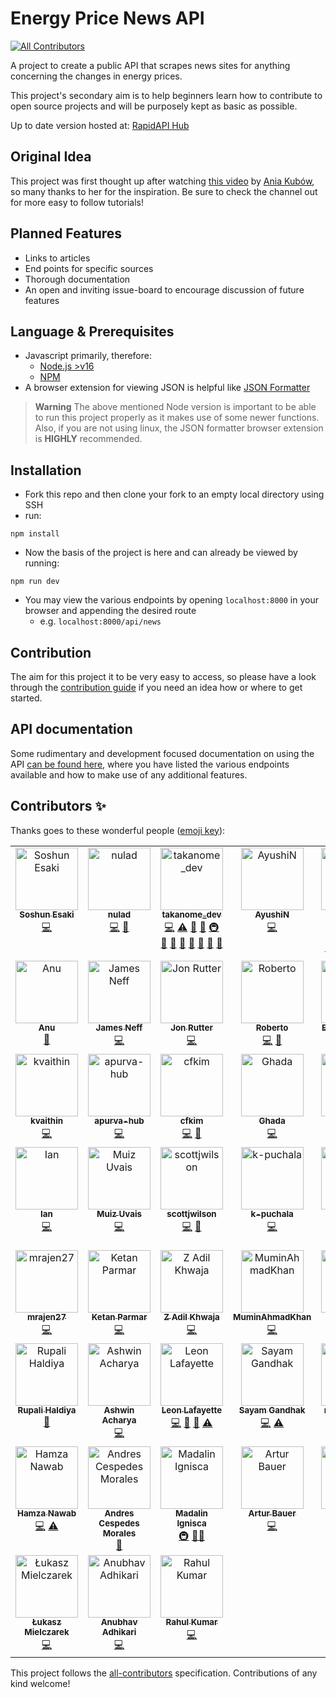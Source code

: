 # Energy Price News API

<!-- ALL-CONTRIBUTORS-BADGE:START - Do not remove or modify this section -->
[![All Contributors](https://img.shields.io/badge/all_contributors-52-orange.svg?style=flat-square)](#contributors-)
<!-- ALL-CONTRIBUTORS-BADGE:END -->

A project to create a public API that scrapes news sites for anything concerning the changes in energy prices.

This project's secondary aim is to help beginners learn how to contribute to open source projects and will be purposely kept as basic as possible.

Up to date version hosted at: [RapidAPI Hub](https://rapidapi.com/sanglin-TlEqlfGPc/api/energy-price-news/)

## Original Idea

This project was first thought up after watching [this video](https://www.youtube.com/watch?v=GK4Pl-GmPHk&t=3184s) by [Ania Kubów](https://www.youtube.com/channel/UC5DNytAJ6_FISueUfzZCVsw), so many thanks to her for the inspiration. Be sure to check the channel out for more easy to follow tutorials!

## Planned Features

- Links to articles
- End points for specific sources
- Thorough documentation
- An open and inviting issue-board to encourage discussion of future features

## Language & Prerequisites

- Javascript primarily, therefore:
  - [Node.js >v16](https://nodejs.org)
  - [NPM](https://npmjs.org)
- A browser extension for viewing JSON is helpful like [JSON Formatter](https://chrome.google.com/webstore/detail/json-formatter/bcjindcccaagfpapjjmafapmmgkkhgoa?hl=en)

> **Warning**
> The above mentioned Node version is important to be able to run this project properly as it makes use of some newer functions. Also, if you are not using linux, the JSON formatter browser extension is **HIGHLY** recommended.

## Installation

- Fork this repo and then clone your fork to an empty local directory using SSH
- run:

```ssh
npm install
```

- Now the basis of the project is here and can already be viewed by running:

```ssh
npm run dev
```

- You may view the various endpoints by opening `localhost:8000` in your browser and appending the desired route
  - e.g. `localhost:8000/api/news`

## Contribution

The aim for this project it to be very easy to access, so please have a look through the [contribution guide](https://github.com/Energy-Price-News-API/energy-prices-api/blob/master/CONTRIBUTING.md) if you need an idea how or where to get started.

## API documentation

Some rudimentary and development focused documentation on using the API [can be found here](https://github.com/Energy-Price-News-API/energy-prices-api/blob/master/API_DOCS.md), where you have listed the various endpoints available and how to make use of any additional features.

## Contributors ✨

Thanks goes to these wonderful people ([emoji key](https://allcontributors.org/docs/en/emoji-key)):

<!-- ALL-CONTRIBUTORS-LIST:START - Do not remove or modify this section -->
<!-- prettier-ignore-start -->
<!-- markdownlint-disable -->
<table>
  <tbody>
    <tr>
      <td align="center" valign="top" width="14.28%"><a href="https://github.com/OakenSushi"><img src="https://avatars.githubusercontent.com/u/39666763?v=4?s=100" width="100px;" alt="Soshun Esaki"/><br /><sub><b>Soshun Esaki</b></sub></a><br /><a href="https://github.com/Energy-Price-News-API/energy-prices-api/commits?author=OakenSushi" title="Code">💻</a></td>
      <td align="center" valign="top" width="14.28%"><a href="https://github.com/nulad"><img src="https://avatars.githubusercontent.com/u/8773503?v=4?s=100" width="100px;" alt="nulad"/><br /><sub><b>nulad</b></sub></a><br /><a href="https://github.com/Energy-Price-News-API/energy-prices-api/commits?author=nulad" title="Code">💻</a> <a href="#ideas-nulad" title="Ideas, Planning, & Feedback">🤔</a></td>
      <td align="center" valign="top" width="14.28%"><a href="https://github.com/TAKANOME-DEV"><img src="https://avatars.githubusercontent.com/u/79809121?v=4?s=100" width="100px;" alt="takanome_dev"/><br /><sub><b>takanome_dev</b></sub></a><br /><a href="https://github.com/Energy-Price-News-API/energy-prices-api/commits?author=TAKANOME-DEV" title="Code">💻</a> <a href="https://github.com/Energy-Price-News-API/energy-prices-api/commits?author=TAKANOME-DEV" title="Tests">⚠️</a> <a href="#ideas-TAKANOME-DEV" title="Ideas, Planning, & Feedback">🤔</a> <a href="https://github.com/Energy-Price-News-API/energy-prices-api/commits?author=TAKANOME-DEV" title="Documentation">📖</a> <a href="#infra-TAKANOME-DEV" title="Infrastructure (Hosting, Build-Tools, etc)">🚇</a> <a href="#tool-TAKANOME-DEV" title="Tools">🔧</a> <a href="#research-TAKANOME-DEV" title="Research">🔬</a> <a href="https://github.com/Energy-Price-News-API/energy-prices-api/pulls?q=is%3Apr+reviewed-by%3ATAKANOME-DEV" title="Reviewed Pull Requests">👀</a> <a href="#question-TAKANOME-DEV" title="Answering Questions">💬</a> <a href="#maintenance-TAKANOME-DEV" title="Maintenance">🚧</a> <a href="#projectManagement-TAKANOME-DEV" title="Project Management">📆</a> <a href="https://github.com/Energy-Price-News-API/energy-prices-api/pulls?q=is%3Apr+reviewed-by%3ATAKANOME-DEV" title="Reviewed Pull Requests">👀</a></td>
      <td align="center" valign="top" width="14.28%"><a href="https://github.com/ANaphade"><img src="https://avatars.githubusercontent.com/u/36621150?v=4?s=100" width="100px;" alt="AyushiN"/><br /><sub><b>AyushiN</b></sub></a><br /><a href="https://github.com/Energy-Price-News-API/energy-prices-api/commits?author=ANaphade" title="Code">💻</a></td>
      <td align="center" valign="top" width="14.28%"><a href="https://www.linkedin.com/in/Yoshemith/"><img src="https://avatars.githubusercontent.com/u/87047389?v=4?s=100" width="100px;" alt="Yoshemith Castellanos Irribarren"/><br /><sub><b>Yoshemith Castellanos Irribarren</b></sub></a><br /><a href="https://github.com/Energy-Price-News-API/energy-prices-api/commits?author=Yoshemith" title="Code">💻</a> <a href="#ideas-Yoshemith" title="Ideas, Planning, & Feedback">🤔</a> <a href="#infra-Yoshemith" title="Infrastructure (Hosting, Build-Tools, etc)">🚇</a> <a href="#content-Yoshemith" title="Content">🖋</a> <a href="#design-Yoshemith" title="Design">🎨</a></td>
      <td align="center" valign="top" width="14.28%"><a href="https://github.com/dbsaw"><img src="https://avatars.githubusercontent.com/u/66219217?v=4?s=100" width="100px;" alt="dbsaw"/><br /><sub><b>dbsaw</b></sub></a><br /><a href="https://github.com/Energy-Price-News-API/energy-prices-api/commits?author=dbsaw" title="Code">💻</a> <a href="#ideas-dbsaw" title="Ideas, Planning, & Feedback">🤔</a></td>
      <td align="center" valign="top" width="14.28%"><a href="https://github.com/dcordoba97"><img src="https://avatars.githubusercontent.com/u/46203203?v=4?s=100" width="100px;" alt="Diego Cordoba"/><br /><sub><b>Diego Cordoba</b></sub></a><br /><a href="https://github.com/Energy-Price-News-API/energy-prices-api/commits?author=dcordoba97" title="Code">💻</a></td>
    </tr>
    <tr>
      <td align="center" valign="top" width="14.28%"><a href="https://github.com/anu-codes"><img src="https://avatars.githubusercontent.com/u/96435434?v=4?s=100" width="100px;" alt="Anu"/><br /><sub><b>Anu</b></sub></a><br /><a href="https://github.com/Energy-Price-News-API/energy-prices-api/commits?author=anu-codes" title="Documentation">📖</a></td>
      <td align="center" valign="top" width="14.28%"><a href="https://www.jamesneff.com/"><img src="https://avatars.githubusercontent.com/u/72764232?v=4?s=100" width="100px;" alt="James Neff"/><br /><sub><b>James Neff</b></sub></a><br /><a href="https://github.com/Energy-Price-News-API/energy-prices-api/commits?author=NeffCodes" title="Code">💻</a></td>
      <td align="center" valign="top" width="14.28%"><a href="https://jonrutter.io/"><img src="https://avatars.githubusercontent.com/u/69657008?v=4?s=100" width="100px;" alt="Jon Rutter"/><br /><sub><b>Jon Rutter</b></sub></a><br /><a href="https://github.com/Energy-Price-News-API/energy-prices-api/commits?author=rutterjt" title="Code">💻</a></td>
      <td align="center" valign="top" width="14.28%"><a href="https://github.com/cortezroberto"><img src="https://avatars.githubusercontent.com/u/69327429?v=4?s=100" width="100px;" alt="Roberto"/><br /><sub><b>Roberto</b></sub></a><br /><a href="https://github.com/Energy-Price-News-API/energy-prices-api/commits?author=cortezroberto" title="Code">💻</a> <a href="#ideas-cortezroberto" title="Ideas, Planning, & Feedback">🤔</a></td>
      <td align="center" valign="top" width="14.28%"><a href="https://www.linkedin.com/in/elmirismayilov/"><img src="https://avatars.githubusercontent.com/u/59176193?v=4?s=100" width="100px;" alt="Elmir Ismayilov"/><br /><sub><b>Elmir Ismayilov</b></sub></a><br /><a href="https://github.com/Energy-Price-News-API/energy-prices-api/commits?author=elmirsmylv" title="Code">💻</a></td>
      <td align="center" valign="top" width="14.28%"><a href="https://github.com/RamonASV"><img src="https://avatars.githubusercontent.com/u/104037313?v=4?s=100" width="100px;" alt="Ramón Soria"/><br /><sub><b>Ramón Soria</b></sub></a><br /><a href="https://github.com/Energy-Price-News-API/energy-prices-api/commits?author=RamonASV" title="Code">💻</a></td>
      <td align="center" valign="top" width="14.28%"><a href="https://github.com/alesbe"><img src="https://avatars.githubusercontent.com/u/30263316?v=4?s=100" width="100px;" alt="alesbe"/><br /><sub><b>alesbe</b></sub></a><br /><a href="https://github.com/Energy-Price-News-API/energy-prices-api/commits?author=alesbe" title="Code">💻</a> <a href="https://github.com/Energy-Price-News-API/energy-prices-api/issues?q=author%3Aalesbe" title="Bug reports">🐛</a></td>
    </tr>
    <tr>
      <td align="center" valign="top" width="14.28%"><a href="https://github.com/kvaithin"><img src="https://avatars.githubusercontent.com/u/68995267?v=4?s=100" width="100px;" alt="kvaithin"/><br /><sub><b>kvaithin</b></sub></a><br /><a href="https://github.com/Energy-Price-News-API/energy-prices-api/commits?author=kvaithin" title="Code">💻</a></td>
      <td align="center" valign="top" width="14.28%"><a href="https://github.com/apurva-hub"><img src="https://avatars.githubusercontent.com/u/55902257?v=4?s=100" width="100px;" alt="apurva-hub"/><br /><sub><b>apurva-hub</b></sub></a><br /><a href="https://github.com/Energy-Price-News-API/energy-prices-api/commits?author=apurva-hub" title="Code">💻</a></td>
      <td align="center" valign="top" width="14.28%"><a href="https://github.com/cfkim"><img src="https://avatars.githubusercontent.com/u/97631051?v=4?s=100" width="100px;" alt="cfkim"/><br /><sub><b>cfkim</b></sub></a><br /><a href="https://github.com/Energy-Price-News-API/energy-prices-api/commits?author=cfkim" title="Code">💻</a> <a href="#ideas-cfkim" title="Ideas, Planning, & Feedback">🤔</a></td>
      <td align="center" valign="top" width="14.28%"><a href="https://github.com/GAbdulwhb"><img src="https://avatars.githubusercontent.com/u/105546112?v=4?s=100" width="100px;" alt="Ghada"/><br /><sub><b>Ghada</b></sub></a><br /><a href="https://github.com/Energy-Price-News-API/energy-prices-api/commits?author=GAbdulwhb" title="Code">💻</a></td>
      <td align="center" valign="top" width="14.28%"><a href="https://github.com/klezi10"><img src="https://avatars.githubusercontent.com/u/74952593?v=4?s=100" width="100px;" alt="Klesta Luli"/><br /><sub><b>Klesta Luli</b></sub></a><br /><a href="https://github.com/Energy-Price-News-API/energy-prices-api/commits?author=klezi10" title="Code">💻</a></td>
      <td align="center" valign="top" width="14.28%"><a href="https://github.com/eddejayaklu"><img src="https://avatars.githubusercontent.com/u/88376986?v=4?s=100" width="100px;" alt="Jayavardhan"/><br /><sub><b>Jayavardhan</b></sub></a><br /><a href="https://github.com/Energy-Price-News-API/energy-prices-api/commits?author=eddejayaklu" title="Code">💻</a></td>
      <td align="center" valign="top" width="14.28%"><a href="https://github.com/Dalu46"><img src="https://avatars.githubusercontent.com/u/93771818?v=4?s=100" width="100px;" alt="Dalu46"/><br /><sub><b>Dalu46</b></sub></a><br /><a href="https://github.com/Energy-Price-News-API/energy-prices-api/commits?author=Dalu46" title="Code">💻</a></td>
    </tr>
    <tr>
      <td align="center" valign="top" width="14.28%"><a href="https://public.tableau.com/app/profile/ian.luciano"><img src="https://avatars.githubusercontent.com/u/81738932?v=4?s=100" width="100px;" alt="Ian"/><br /><sub><b>Ian</b></sub></a><br /><a href="https://github.com/Energy-Price-News-API/energy-prices-api/commits?author=ianskie26" title="Code">💻</a></td>
      <td align="center" valign="top" width="14.28%"><a href="https://github.com/MuizU"><img src="https://avatars.githubusercontent.com/u/35157872?v=4?s=100" width="100px;" alt="Muiz Uvais"/><br /><sub><b>Muiz Uvais</b></sub></a><br /><a href="https://github.com/Energy-Price-News-API/energy-prices-api/commits?author=MuizU" title="Code">💻</a></td>
      <td align="center" valign="top" width="14.28%"><a href="https://github.com/scottjwilson"><img src="https://avatars.githubusercontent.com/u/35642678?v=4?s=100" width="100px;" alt="scottjwilson"/><br /><sub><b>scottjwilson</b></sub></a><br /><a href="https://github.com/Energy-Price-News-API/energy-prices-api/commits?author=scottjwilson" title="Code">💻</a> <a href="#plugin-scottjwilson" title="Plugin/utility libraries">🔌</a></td>
      <td align="center" valign="top" width="14.28%"><a href="https://github.com/k-puchala"><img src="https://avatars.githubusercontent.com/u/86025216?v=4?s=100" width="100px;" alt="k-puchala"/><br /><sub><b>k-puchala</b></sub></a><br /><a href="https://github.com/Energy-Price-News-API/energy-prices-api/commits?author=k-puchala" title="Code">💻</a></td>
      <td align="center" valign="top" width="14.28%"><a href="https://github.com/snehashish-ghosh98"><img src="https://avatars.githubusercontent.com/u/106345869?v=4?s=100" width="100px;" alt="snehashish-ghosh98"/><br /><sub><b>snehashish-ghosh98</b></sub></a><br /><a href="https://github.com/Energy-Price-News-API/energy-prices-api/commits?author=snehashish-ghosh98" title="Code">💻</a></td>
      <td align="center" valign="top" width="14.28%"><a href="https://github.com/nomandhoni-cs"><img src="https://avatars.githubusercontent.com/u/92979541?v=4?s=100" width="100px;" alt="nomandhoni-cs"/><br /><sub><b>nomandhoni-cs</b></sub></a><br /><a href="https://github.com/Energy-Price-News-API/energy-prices-api/commits?author=nomandhoni-cs" title="Code">💻</a></td>
      <td align="center" valign="top" width="14.28%"><a href="https://github.com/rohan9454"><img src="https://avatars.githubusercontent.com/u/22166413?v=4?s=100" width="100px;" alt="Rohan Nair"/><br /><sub><b>Rohan Nair</b></sub></a><br /><a href="https://github.com/Energy-Price-News-API/energy-prices-api/commits?author=rohan9454" title="Code">💻</a></td>
    </tr>
    <tr>
      <td align="center" valign="top" width="14.28%"><a href="https://github.com/mrajen27"><img src="https://avatars.githubusercontent.com/u/32996040?v=4?s=100" width="100px;" alt="mrajen27"/><br /><sub><b>mrajen27</b></sub></a><br /><a href="https://github.com/Energy-Price-News-API/energy-prices-api/commits?author=mrajen27" title="Code">💻</a></td>
      <td align="center" valign="top" width="14.28%"><a href="https://github.com/KetanParmar07"><img src="https://avatars.githubusercontent.com/u/110761080?v=4?s=100" width="100px;" alt="Ketan Parmar"/><br /><sub><b>Ketan Parmar</b></sub></a><br /><a href="https://github.com/Energy-Price-News-API/energy-prices-api/commits?author=KetanParmar07" title="Code">💻</a></td>
      <td align="center" valign="top" width="14.28%"><a href="https://github.com/zadilkhwaja"><img src="https://avatars.githubusercontent.com/u/46615169?v=4?s=100" width="100px;" alt="Z Adil Khwaja"/><br /><sub><b>Z Adil Khwaja</b></sub></a><br /><a href="https://github.com/Energy-Price-News-API/energy-prices-api/commits?author=zadilkhwaja" title="Code">💻</a></td>
      <td align="center" valign="top" width="14.28%"><a href="https://github.com/MuminAhmadKhan"><img src="https://avatars.githubusercontent.com/u/63766734?v=4?s=100" width="100px;" alt="MuminAhmadKhan"/><br /><sub><b>MuminAhmadKhan</b></sub></a><br /><a href="https://github.com/Energy-Price-News-API/energy-prices-api/commits?author=MuminAhmadKhan" title="Code">💻</a></td>
      <td align="center" valign="top" width="14.28%"><a href="https://github.com/TeaBizzy"><img src="https://avatars.githubusercontent.com/u/111951212?v=4?s=100" width="100px;" alt="Stefan Talbot"/><br /><sub><b>Stefan Talbot</b></sub></a><br /><a href="https://github.com/Energy-Price-News-API/energy-prices-api/commits?author=TeaBizzy" title="Code">💻</a> <a href="#ideas-TeaBizzy" title="Ideas, Planning, & Feedback">🤔</a></td>
      <td align="center" valign="top" width="14.28%"><a href="https://github.com/Dev79844"><img src="https://avatars.githubusercontent.com/u/51128342?v=4?s=100" width="100px;" alt="Dev Parikh"/><br /><sub><b>Dev Parikh</b></sub></a><br /><a href="https://github.com/Energy-Price-News-API/energy-prices-api/commits?author=Dev79844" title="Code">💻</a></td>
      <td align="center" valign="top" width="14.28%"><a href="https://github.com/pwill12"><img src="https://avatars.githubusercontent.com/u/72789027?v=4?s=100" width="100px;" alt="Will12"/><br /><sub><b>Will12</b></sub></a><br /><a href="https://github.com/Energy-Price-News-API/energy-prices-api/commits?author=pwill12" title="Code">💻</a> <a href="#example-pwill12" title="Examples">💡</a></td>
    </tr>
    <tr>
      <td align="center" valign="top" width="14.28%"><a href="http://linktr.ee/rupali_codes"><img src="https://avatars.githubusercontent.com/u/78981177?v=4?s=100" width="100px;" alt="Rupali Haldiya"/><br /><sub><b>Rupali Haldiya</b></sub></a><br /><a href="https://github.com/Energy-Price-News-API/energy-prices-api/issues?q=author%3Arupali-codes" title="Bug reports">🐛</a></td>
      <td align="center" valign="top" width="14.28%"><a href="https://github.com/ashwin-acharya01"><img src="https://avatars.githubusercontent.com/u/87590123?v=4?s=100" width="100px;" alt="Ashwin Acharya"/><br /><sub><b>Ashwin Acharya</b></sub></a><br /><a href="https://github.com/Energy-Price-News-API/energy-prices-api/commits?author=ashwin-acharya01" title="Code">💻</a></td>
      <td align="center" valign="top" width="14.28%"><a href="https://www.mayatechnology.co.uk/"><img src="https://avatars.githubusercontent.com/u/44982724?v=4?s=100" width="100px;" alt="Leon Lafayette"/><br /><sub><b>Leon Lafayette</b></sub></a><br /><a href="https://github.com/Energy-Price-News-API/energy-prices-api/commits?author=leonlafa" title="Code">💻</a> <a href="#ideas-leonlafa" title="Ideas, Planning, & Feedback">🤔</a> <a href="#research-leonlafa" title="Research">🔬</a> <a href="https://github.com/Energy-Price-News-API/energy-prices-api/commits?author=leonlafa" title="Tests">⚠️</a></td>
      <td align="center" valign="top" width="14.28%"><a href="https://samblogs.hashnode.dev/"><img src="https://avatars.githubusercontent.com/u/60263165?v=4?s=100" width="100px;" alt="Sayam Gandhak"/><br /><sub><b>Sayam Gandhak</b></sub></a><br /><a href="https://github.com/Energy-Price-News-API/energy-prices-api/commits?author=sanyamgandhak" title="Code">💻</a> <a href="https://github.com/Energy-Price-News-API/energy-prices-api/commits?author=sanyamgandhak" title="Tests">⚠️</a></td>
      <td align="center" valign="top" width="14.28%"><a href="https://github.com/reny-pacheco"><img src="https://avatars.githubusercontent.com/u/64537418?v=4?s=100" width="100px;" alt="reny_pacheco"/><br /><sub><b>reny_pacheco</b></sub></a><br /><a href="https://github.com/Energy-Price-News-API/energy-prices-api/commits?author=reny-pacheco" title="Code">💻</a> <a href="https://github.com/Energy-Price-News-API/energy-prices-api/commits?author=reny-pacheco" title="Tests">⚠️</a> <a href="#ideas-reny-pacheco" title="Ideas, Planning, & Feedback">🤔</a></td>
      <td align="center" valign="top" width="14.28%"><a href="https://github.com/chinmaykumbhare"><img src="https://avatars.githubusercontent.com/u/48325404?v=4?s=100" width="100px;" alt="ChinmayKumbhare"/><br /><sub><b>ChinmayKumbhare</b></sub></a><br /><a href="https://github.com/Energy-Price-News-API/energy-prices-api/commits?author=chinmaykumbhare" title="Code">💻</a></td>
      <td align="center" valign="top" width="14.28%"><a href="https://github.com/chankruze"><img src="https://avatars.githubusercontent.com/u/29806845?v=4?s=100" width="100px;" alt="Chandan Kumar Mandal"/><br /><sub><b>Chandan Kumar Mandal</b></sub></a><br /><a href="https://github.com/Energy-Price-News-API/energy-prices-api/commits?author=chankruze" title="Code">💻</a></td>
    </tr>
    <tr>
      <td align="center" valign="top" width="14.28%"><a href="https://github.com/blazenn2"><img src="https://avatars.githubusercontent.com/u/64981254?v=4?s=100" width="100px;" alt="Hamza Nawab"/><br /><sub><b>Hamza Nawab</b></sub></a><br /><a href="https://github.com/Energy-Price-News-API/energy-prices-api/commits?author=blazenn2" title="Code">💻</a> <a href="https://github.com/Energy-Price-News-API/energy-prices-api/commits?author=blazenn2" title="Tests">⚠️</a></td>
      <td align="center" valign="top" width="14.28%"><a href="http://andrespedes.com"><img src="https://avatars.githubusercontent.com/u/533797?v=4?s=100" width="100px;" alt="Andres Cespedes Morales"/><br /><sub><b>Andres Cespedes Morales</b></sub></a><br /><a href="#maintenance-pedes" title="Maintenance">🚧</a></td>
      <td align="center" valign="top" width="14.28%"><a href="https://madalinignisca.github.io/"><img src="https://avatars.githubusercontent.com/u/619561?v=4?s=100" width="100px;" alt="Madalin Ignisca"/><br /><sub><b>Madalin Ignisca</b></sub></a><br /><a href="#infra-madalinignisca" title="Infrastructure (Hosting, Build-Tools, etc)">🚇</a> <a href="#mentoring-madalinignisca" title="Mentoring">🧑‍🏫</a></td>
      <td align="center" valign="top" width="14.28%"><a href="https://github.com/ArturBa"><img src="https://avatars.githubusercontent.com/u/27014858?v=4?s=100" width="100px;" alt="Artur Bauer"/><br /><sub><b>Artur Bauer</b></sub></a><br /><a href="https://github.com/Energy-Price-News-API/energy-prices-api/commits?author=ArturBa" title="Code">💻</a></td>
      <td align="center" valign="top" width="14.28%"><a href="http://aabhassao.me"><img src="https://avatars.githubusercontent.com/u/58210877?v=4?s=100" width="100px;" alt="Aabhas Sao "/><br /><sub><b>Aabhas Sao </b></sub></a><br /><a href="https://github.com/Energy-Price-News-API/energy-prices-api/commits?author=aabhas-sao" title="Code">💻</a></td>
      <td align="center" valign="top" width="14.28%"><a href="https://github.com/susi189"><img src="https://avatars.githubusercontent.com/u/34241573?v=4?s=100" width="100px;" alt="Susanna"/><br /><sub><b>Susanna</b></sub></a><br /><a href="https://github.com/Energy-Price-News-API/energy-prices-api/commits?author=susi189" title="Code">💻</a></td>
      <td align="center" valign="top" width="14.28%"><a href="https://github.com/nanonacho"><img src="https://avatars.githubusercontent.com/u/71726968?v=4?s=100" width="100px;" alt="Ignacio Alvarado"/><br /><sub><b>Ignacio Alvarado</b></sub></a><br /><a href="https://github.com/Energy-Price-News-API/energy-prices-api/commits?author=nanonacho" title="Code">💻</a></td>
    </tr>
    <tr>
      <td align="center" valign="top" width="14.28%"><a href="https://github.com/lukaszmielczarekdev"><img src="https://avatars.githubusercontent.com/u/88770213?v=4?s=100" width="100px;" alt="Łukasz Mielczarek"/><br /><sub><b>Łukasz Mielczarek</b></sub></a><br /><a href="https://github.com/Energy-Price-News-API/energy-prices-api/commits?author=lukaszmielczarekdev" title="Code">💻</a></td>
      <td align="center" valign="top" width="14.28%"><a href="https://github.com/anubhav1206"><img src="https://avatars.githubusercontent.com/u/53504460?v=4?s=100" width="100px;" alt="Anubhav Adhikari"/><br /><sub><b>Anubhav Adhikari</b></sub></a><br /><a href="https://github.com/Energy-Price-News-API/energy-prices-api/commits?author=anubhav1206" title="Code">💻</a></td>
      <td align="center" valign="top" width="14.28%"><a href="https://bitsnbytes.gitbook.io/"><img src="https://avatars.githubusercontent.com/u/104289350?v=4?s=100" width="100px;" alt="Rahul Kumar"/><br /><sub><b>Rahul Kumar</b></sub></a><br /><a href="https://github.com/Energy-Price-News-API/energy-prices-api/commits?author=rahul0x00" title="Code">💻</a></td>
    </tr>
  </tbody>
</table>

<!-- markdownlint-restore -->
<!-- prettier-ignore-end -->

<!-- ALL-CONTRIBUTORS-LIST:END -->

This project follows the [all-contributors](https://github.com/all-contributors/all-contributors) specification. Contributions of any kind welcome!
